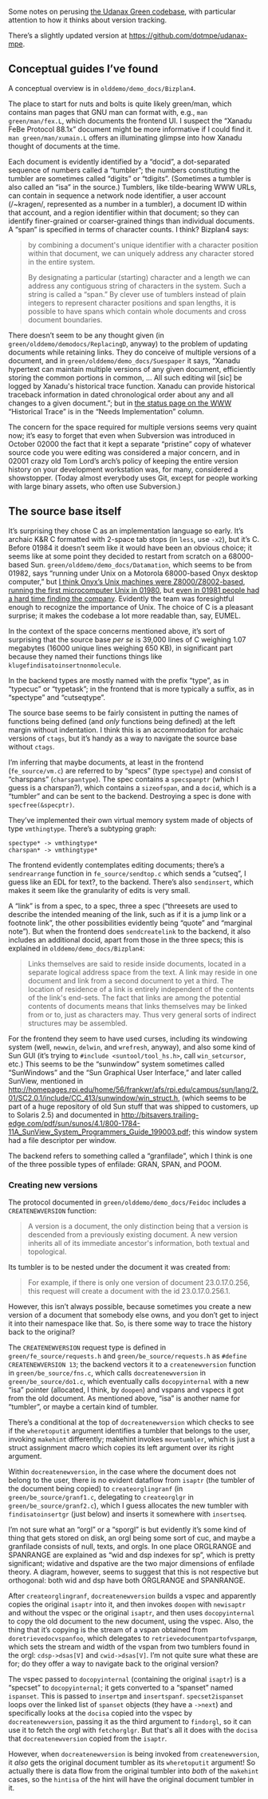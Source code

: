 Some notes on perusing [the Udanax Green codebase][4], with particular
attention to how it thinks about version tracking.

[4]: http://udanax.xanadu.com/green/download/udanax-1999-09-29.tar.gz

There’s a slightly updated version at
<https://github.com/dotmpe/udanax-mpe>.

Conceptual guides I’ve found
----------------------------

A conceptual overview is in `olddemo/demo_docs/Bizplan4`.

The place to start for nuts and bolts is quite likely green/man, which
contains man pages that GNU man can format with, e.g., `man
green/man/fex.L`, which documents the frontend UI.  I suspect the
“Xanadu FeBe Protocol 88.1x” document might be more informative if I
could find it.  `man green/man/xumain.L` offers an illuminating
glimpse into how Xanadu thought of documents at the time.

Each document is evidently identified by a “docid”, a dot-separated
sequence of numbers called a “tumbler”; the numbers constituting the
tumbler are sometimes called “digits” or “tdigits”.  (Sometimes a
tumbler is also called an “isa” in the source.)  Tumblers, like
tilde-bearing WWW URLs, can contain in sequence a network node
identifier, a user account (/~kragen/, represented as a number in a
tumbler), a document ID within that account, and a region identifier
within that document; so they can identify finer-grained or
coarser-grained things than individual documents.  A “span” is
specified in terms of character counts.  I think?  Bizplan4 says:

> by combining a document's unique identifier with a character
> position within that document, we can uniquely address any character
> stored in the entire system.
> 
> By designating a particular (starting) character and a length we can
> address any contiguous string of characters in the system.  Such a
> string is called a “span.”  By clever use of tumblers instead of
> plain integers to represent character positions and span lengths, it
> is possible to have spans which contain whole documents and cross
> document boundaries.

There doesn’t seem to be any thought given (in
`green/olddemo/demodocs/ReplacingD`, anyway) to the problem of
updating documents while retaining links.  They do conceive of
multiple versions of a document, and in `green/olddemo/demo_docs/Suespaper`
it says, “Xanadu hypertext can maintain multiple versions of any given
document, efficiently storing the common portions in common, ...  All
such editing wil [sic] be logged by Xanadu's historical trace
function. Xanadu can provide historical traceback information in dated
chronological order about any and all changes to a given document.”;
but in [the status page on the WWW][0] “Historical Trace” is in the
“Needs Implementation” column.

[0]: http://udanax.xanadu.com/green/status.html

The concern for the space required for multiple versions seems very
quaint now; it’s easy to forget that even when Subversion was
introduced in October 02000 the fact that it kept a separate
“pristine” copy of whatever source code you were editing was
considered a major concern, and in 02001 crazy old Tom Lord’s arch’s
policy of keeping the entire version history on your development
workstation was, for many, considered a showstopper.  (Today almost
everybody uses Git, except for people working with large binary
assets, who often use Subversion.)

The source base itself
----------------------

It’s surprising they chose C as an implementation language so early.
It’s archaic K&R C formatted with 2-space tab stops (in `less`, use
`-x2`), but it’s C.  Before 01984 it doesn’t seem like it would have
been an obvious choice; it seems like at some point they decided to
restart from scratch on a 68000-based Sun.
`green/olddemo/demo_docs/Datamation`, which seems to be from 01982,
says “running under Unix on a Motorola 68000-based Onyx desktop
computer,” but [I think Onyx’s Unix machines were
Z8000/Z8002-based][1], [running the first microcomputer Unix in
01980][3], but [even in 01981 people had a hard time finding the
company][2].  Evidently the team was foresightful enough to recognize
the importance of Unix.  The choice of C is a pleasant surprise; it
makes the codebase a lot more readable than, say, EUMEL.

[1]: https://web.archive.org/web/20020810193147/http://www.dmsd.com/Onyx.history.html "More about Onyx Systems, by John L. Bass"
[2]: https://web.archive.org/web/20040414024027/http://rlab.cs.nyu.edu/ultra/reports/proton/01 "[Courant] UltraComputer Prototype Note #1, Microprocessor System Survey, by Jim Lipkis, October, 01981"
[3]: https://web.archive.org/web/20020614113953/http://www.heuse.com/1980.htm

In the context of the space concerns mentioned above, it’s sort of
surprising that the source base *per se* is 39,000 lines of C weighing
1.07 megabytes (16000 unique lines weighing 650 KB), in significant
part because they named their functions things like
`klugefindisatoinsertnonmolecule`.

In the backend types are mostly named with the prefix “type”, as in
“typecuc” or “typetask”; in the frontend that is more typically a
suffix, as in “spectype” and “cutseqtype”.

The source base seems to be fairly consistent in putting the names of
functions being defined (and *only* functions being defined) at the
left margin without indentation.  I think this is an accommodation for
archaic versions of `ctags`, but it’s handy as a way to navigate the
source base without `ctags`.

I’m inferring that maybe documents, at least in the frontend
(`fe_source/vm.c`) are referred to by “specs” (type `spectype`) and
consist of “charspans” (`charspantype`).  The spec contains a
`specspanptr` (which I guess is a charspan?), which contains a
`sizeofspan`, and a `docid`, which is a “tumbler” and can be sent to
the backend.  Destroying a spec is done with `specfree(&specptr)`.

They’ve implemented their own virtual memory system made of objects of
type `vmthingtype`.  There’s a subtyping graph:

    spectype* -> vmthingtype*
    charspan* -> vmthingtype*

The frontend evidently contemplates editing documents; there’s a
`sendrearrange` function in `fe_source/sendtop.c` which sends a
“cutseq”, I guess like an EDL for text?, to the backend.  There’s also
`sendinsert`, which makes it seem like the granularity of edits is
very small.

A “link” is from a spec, to a spec, three a spec (“threesets are used
to describe the intended meaning of the link, such as if it is a jump
link or a footnote link”, the other possibilities evidently being
“quote” and “marginal note”).  But when the frontend does
`sendcreatelink` to the backend, it also includes an additional docid,
apart from those in the three specs; this is explained in
`olddemo/demo_docs/Bizplan4`:

> Links themselves are said to reside inside documents, located in a
> separate logical address space from the text. A link may reside in
> one document and link from a second document to yet a third.  The
> location of residence of a link is entirely independent of the
> contents of the link's end-sets.  The fact that links are among the
> potential contents of documents means that links themselves may be
> linked from or to, just as characters may.  Thus very general sorts
> of indirect structures may be assembled.

For the frontend they seem to have used curses, including its
windowing system (well, `newwin`, `delwin`, and `wrefresh`, anyway),
and also some kind of Sun GUI (it’s trying to `#include
<suntool/tool_hs.h>`, call `win_setcursor`, etc.)  This seems to be
the “sunwindow” system sometimes called “SunWindows” and the “Sun
Graphical User Interface,” and later called SunView, mentioned in
<http://homepages.rpi.edu/home/56/frankwr/afs/rpi.edu/campus/sun/lang/2.01/SC2.0.1/include/CC_413/sunwindow/win_struct.h>,
(which seems to be part of a huge repository of old Sun stuff that was
shipped to customers, up to Solaris 2.5) and documented in
<http://bitsavers.trailing-edge.com/pdf/sun/sunos/4.1/800-1784-11A_SunView_System_Programmers_Guide_199003.pdf>;
this window system had a file descriptor per window.

The backend refers to something called a “granfilade”, which I think
is one of the three possible types of enfilade: GRAN, SPAN, and POOM.

### Creating new versions ###

The protocol documented in `green/olddemo/demo_docs/Feidoc` includes a
`CREATENEWVERSION` function:

> A version is a document, the only distinction being that a version
> is descended from a previously existing document.  A new version
> inherits all of its immediate ancestor's information, both textual
> and topological.

Its tumbler is to be nested under the document it was created from:

> For example, if there is only one version of document 23.0.17.0.256,
> this request will create a document with the id 23.0.17.0.256.1.

However, this isn’t always possible, because sometimes you create a
new version of a document that somebody else owns, and you don’t get
to inject it into their namespace like that.  So, is there some way to
trace the history back to the original?

The `CREATENEWVERSION` request type is defined in
`green/fe_source/requests.h` and `green/be_source/requests.h` as
`#define CREATENEWVERSION 13`; the backend vectors it to a
`createnewversion` function in `green/be_source/fns.c`, which calls
`docreatenewversion` in `green/be_source/do1.c`, which eventually
calls `docopyinternal` with a new “isa” pointer (allocated, I think,
by `doopen`) and vspans and vspecs it got from the old document.  As
mentioned above, “isa” is another name for “tumbler”, or maybe a
certain kind of tumbler.

There’s a conditional at the top of `docreatenewversion` which checks
to see if the `wheretoputit` argument identifies a tumbler that
belongs to the user, invoking `makehint` differently; makehint invokes
`movetumbler`, which is just a struct assignment macro which copies
its left argument over its right argument.

Within `docreatenewversion`, in the case where the document does not
belong to the user, there is no evident dataflow from `isaptr` (the
tumbler of the document being copied) to `createorglingranf` (in
`green/be_source/granf1.c`, delegating to `createorglgr` in
`green/be_source/granf2.c`), which I guess allocates the new tumbler
with `findisatoinsertgr` (just below) and inserts it somewhere with
`insertseq`.

I’m not sure what an “orgl” or a “sporgl” is but evidently it’s some
kind of thing that gets stored on disk, an orgl being some sort of
cuc, and maybe a granfilade consists of null, texts, and orgls.  In
one place ORGLRANGE and SPANRANGE are explained as “wid and dsp
indexes for sp”, which is pretty significant; widative and dspative
are the two major dimensions of enfilade theory.  A diagram, however,
seems to suggest that this is not respective but orthogonal: both wid
and dsp have both ORGLRANGE and SPANRANGE.

After `createorglingranf`, `docreatenewversion` builds a vspec and
apparently copies the original `isaptr` into it, and then invokes
`doopen` with `newisaptr` and without the vspec or the original
`isaptr`, and then uses `docopyinternal` to copy the old document to
the new document, using the vspec.  Also, the thing that it’s copying
is the stream of a vspan obtained from `doretrievedocvspanfoo`, which
delegates to `retrievedocumentpartofvspanpm`, which sets the stream
and width of the vspan from two tumblers found in the orgl:
`cdsp->dsas[V]` and `cwid->dsas[V]`.  I’m not quite sure what these
are for; do they offer a way to navigate back to the original version?

The vspec passed to `docopyinternal` (containing the original
`isaptr`) is a “specset” to `docopyinternal`; it gets converted to a
“spanset” named `ispanset`.  This is passed to `insertpm` and
`insertspanf`.  `specset2ispanset` loops over the linked list of
`spanset` objects (they have a `->next`) and specifically looks at the
`docisa` copied into the vspec by `docreatenewversion`, passing it as
the third argument to `findorgl`, so it can use it to fetch the orgl
with `fetchorglgr`.  But that's all it does with the `docisa` that
`docreatenewversion` copied from the `isaptr`.

However, when `docreatenewversion` is being invoked from
`createnewversion`, it *also* gets the original document tumbler as
its `wheretoputit` argument!  So actually there is data flow from the
original tumbler into *both* of the `makehint` cases, so the `hintisa`
of the hint will have the original document tumbler in it.

